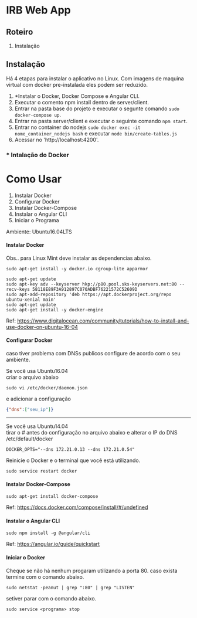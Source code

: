 # IRB Web App

## Roteiro

 1. Instalação

## Instalação 

Há 4 etapas para instalar o aplicativo no Linux. Com imagens de maquina virtual com docker pre-instalada eles podem ser reduzido.  

1. *Instalar o Docker, Docker Compose e Angular CLI.
2. Executar o comento npm install dentro de server/client.
3. Entrar na pasta base do projeto e executar o segunte comando `sudo docker-compose up`.
4. Entrar na pasta server/client e executar o seguinte comando `npm start`.
5. Entrar no container do nodejs `sudo docker exec -it nome_container_nodejs bash` e executar `node bin/create-tables.js`
5. Acessar no 'http://localhost:4200'.

### * Intalação do Docker

# Como Usar

1. Instalar Docker
2. Configurar Docker
3. Instalar Docker-Compose
4. Instalar o Angular CLI
5. Iniciar o Programa

Ambiente: Ubuntu16.04LTS

#### Instalar Docker

Obs.. para Linux Mint deve instalar as dependencias abaixo.
```terminal
sudo apt-get install -y docker.io cgroup-lite apparmor
```

```terminal
sudo apt-get update
sudo apt-key adv --keyserver hkp://p80.pool.sks-keyservers.net:80 --recv-keys 58118E89F3A912897C070ADBF76221572C52609D
sudo apt-add-repository 'deb https://apt.dockerproject.org/repo ubuntu-xenial main'
sudo apt-get update
sudo apt-get install -y docker-engine
```
Ref: https://www.digitalocean.com/community/tutorials/how-to-install-and-use-docker-on-ubuntu-16-04


#### Configurar Docker

caso tiver problema com DNSs publicos configure de acordo com o seu ambiente.

Se você usa Ubuntu16.04  
criar o arquivo abaixo
```terminal
sudo vi /etc/docker/daemon.json
```
e adicionar a configuração
```json
{"dns":["seu_ip"]}
```
--------------------------------

Se você usa Ubuntu14.04  
tirar o # antes do configuração no arquivo abaixo e
alterar o IP do DNS
/etc/default/docker
```terminal
DOCKER_OPTS="--dns 172.21.0.13 --dns 172.21.0.54"
```

Reinicie o Docker e o terminal que você está utilizando.
```terminal
sudo service restart docker
```


#### Instalar Docker-Compose

```terminal
sudo apt-get install docker-compose
```
Ref: https://docs.docker.com/compose/install/#/undefined

#### Instalar o Angular CLI

```terminal
sudo npm install -g @angular/cli
```
Ref: https://angular.io/guide/quickstart


#### Iniciar o Docker

Cheque se não há nenhum progaram utilizando a porta 80.
caso exista termine com o comando abaixo.
```terminal
sudo netstat -peanut | grep ":80" | grep "LISTEN"
```

setiver parar com o comando abaixo.
```terminal
sudo service <programa> stop
```